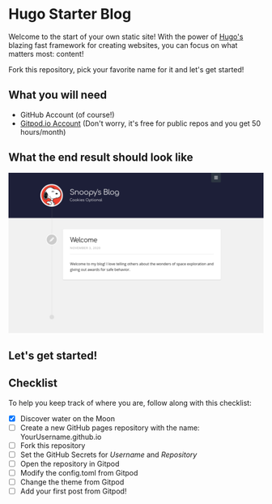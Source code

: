# Hugo Starter Blog
Welcome to the start of your own static site! With the power of [Hugo's](https://gohugo.io) blazing fast framework for creating websites, you can focus on what matters most: content!  

Fork this repository, pick your favorite name for it and let's get started!

## What you will need

- GitHub Account (of course!)
- [Gitpod.io Account](https://gitpod.io) (Don't worry, it's free for public repos and you get 50 hours/month)

## What the end result should look like 
![Website Screenshot](website.png)   

Let's get started!
---   

## Checklist
To help you keep track of where you are, follow along with this checklist:

- [x] Discover water on the Moon
- [ ] Create a new GitHub pages repository with the name: YourUsername.github.io
- [ ] Fork this repository
- [ ] Set the GitHub Secrets for *Username* and *Repository*
- [ ] Open the repository in Gitpod
- [ ] Modify the config.toml from Gitpod
- [ ] Change the theme from Gitpod
- [ ] Add your first post from Gitpod!